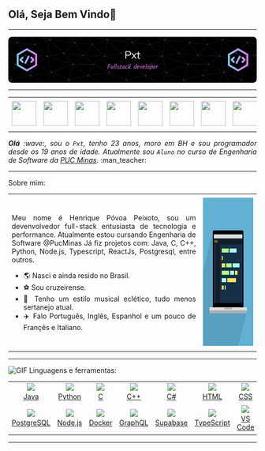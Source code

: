 ## Olá, Seja Bem Vindo👋

</div>

-----

<div>
<img align="center" alt="Header" src="https://github.com/HPxt/HPxt/blob/main/img/Header.png?raw=true"/>
</div>

-----

<div align="center">
<table>
<tr>
 <td align="center" colspan="11"></td>
</tr> 
<tr>
<td><a href="https://github.com/HPxt" target="_blank"><img src="https://joaopauloaramuni.github.io/image/github5.png?raw=true" width="50px" height="50px"/></a>
</td>
<td><a href="https://replit.com/@HenriquePeixot1"><img src="https://joaopauloaramuni.github.io/image/replit3.svg?raw=true" width="50px" height="50px"/></a>
</td>
<td><a href="mailto:hppeixoto14@gmail.com" target="_blank"><img src="https://joaopauloaramuni.github.io/image/gmail3.png?raw=true" width="50px" height="50px"/></a>
</td>
<td><a href="https://wa.me/5533984391959" target="_blank"><img src="https://joaopauloaramuni.github.io/image/wpp2.png?raw=true" width="50px" height="50px"/></a>
</td>
<td><a href="https://www.instagram.com/henriquepeixoto__/" target="_blank"><img src="https://joaopauloaramuni.github.io/image/insta2.png?raw=true" width="50px" height="50px"/></a>
</td>
<td><a href="https://www.linkedin.com/in/henrique-peixoto-/" target="_blank"><img src="https://joaopauloaramuni.github.io/image/linkedin2.png?raw=true" width="50px" height="50px"/></a>
</td>
<td><a href=" target="_blank"><img src="https://joaopauloaramuni.github.io/image/lattes2.png?raw=true" width="50px" height="50px"/></a>
</td>
<!--<td><a href="https://slack.com/app_redirect?channel=UVD9N6VCL"><img src="https://joaopauloaramuni.github.io/image/slack.png?raw=true" width="50px" height="50px"/></a>
</td>-->
<td><a href="https://discordapp.com/users/peixott" target="_blank"><img src="https://joaopauloaramuni.github.io/image/discord2.png?raw=true" width="50px" height="50px"/></a>
</td>
<!--td><a href="https://www.skoob.com.br/perfil/Aramuni" target="_blank"><img src="https://joaopauloaramuni.github.io/image/skoob2.png?raw=true" width="50px" height="50px"/></a>
</td-->
<!--td><a href="https://scholar.google.com.br/citations?user=OARYxSYAAAAJ&hl=pt-BR&oi=ao" target="_blank"><img src="https://joaopauloaramuni.github.io/image/scholar2.png?raw=true" width="50px" height="50px"/></a>
</td>
<td><a href="https://calendly.com/aramuni/" target="_blank"><img src="https://joaopauloaramuni.github.io/image/calendar2.png?raw=true" width="50px" height="50px"/></a>
</td-->
</tr>
<tr>
 <td align="center" colspan="11"></td>
</tr> 
</table>

</div>
<div align="justify">
<i><b>Olá</b> :wave:, sou o <code>Pxt</code>, tenho 23 anos, moro em BH e sou programador desde os 19 anos de idade. Atualmente sou <code>Aluno</code> no curso de Engenharia de Software da <a href="https://www.pucminas.br/" target="_blank">PUC Minas</a>.</i> :man_teacher:<br />
</div>


-----

Sobre mim:
<table>
<tr>
 <td align="center" colspan="2"></td>
</tr> 
<tr>
<td>
<div align="justify">
<p> 
Meu nome é Henrique Póvoa Peixoto, sou um devenvolvedor full-stack entusiasta de tecnologia e performance. Atualmente estou cursando Engenharia de Software @PucMinas
Já fiz projetos com: Java, C, C++, Python, Node.js, Typescript, ReactJs, Postgresql, entre outros.

- :earth_americas: Nasci e ainda resido no Brasil.
- :soccer: Sou cruzeirense.
- :musical_note: Tenho um estilo musical eclético, tudo menos sertanejo atual.
- :airplane: Falo Português, Inglês, Espanhol e um pouco de Françês e Italiano.
</p>
</div>
</td>
<td>
<div>
<img alt="GIF" src="https://github.com/HPxt/HPxt/blob/main/img/developer.gif?raw=true" width="650x" height="300px"/>
</div>
</td>
</tr>
<tr>
 <td align="center" colspan="2"></td>
</tr> 
</table>

</div>

-----

<img height="20" alt="GIF" src="https://joaopauloaramuni.github.io/image/skills.gif?raw=true"/>&nbsp;Linguagens e ferramentas:

<p align="center">
  <table align="center">
    <tr>
      <td align="center">
        <a href="https://www.java.com/pt-BR/" target="_blank">
          <img width="40" src="https://joaopauloaramuni.github.io/image/java.png?raw=true"><br>Java
        </a>
      </td>
      <td align="center">
        <a href="https://www.python.org/" target="_blank">
          <img width="40" src="https://joaopauloaramuni.github.io/image/python.png?raw=true"><br>Python
        </a>
      </td>
      <td align="center">
        <a href="https://www.open-std.org/jtc1/sc22/wg14/" target="_blank">
          <img width="40" src="https://joaopauloaramuni.github.io/image/c.png?raw=true"><br>C
        </a>
      </td>
      <td align="center">
        <a href="https://isocpp.org/" target="_blank">
          <img width="40" src="https://joaopauloaramuni.github.io/image/cpp.svg?raw=true"><br>C++
        </a>
      </td>
      <td align="center">
        <a href="https://docs.microsoft.com/pt-br/dotnet/csharp/" target="_blank">
          <img width="40" src="https://joaopauloaramuni.github.io/image/csharp.png?raw=true"><br>C#
        </a>
      </td>
      <td align="center">
        <a href="https://www.w3schools.com/html/" target="_blank">
          <img width="40" src="https://joaopauloaramuni.github.io/image/html.svg?raw=true"><br>HTML
        </a>
      </td>
      <td align="center">
        <a href="https://www.w3schools.com/css/" target="_blank">
          <img width="40" src="https://joaopauloaramuni.github.io/image/css.svg?raw=true"><br>CSS
        </a>
      </td>
      <td align="center">
        <a href="https://www.w3schools.com/js/" target="_blank">
          <img width="40" src="https://joaopauloaramuni.github.io/image/js.png?raw=true"><br>JavaScript
        </a>
      </td>
      <td align="center">
        <a href="https://pt-br.reactjs.org/" target="_blank">
          <img width="40" src="https://joaopauloaramuni.github.io/image/react.png?raw=true"><br>React
        </a>
      </td>
      <td align="center">
        <a href="https://www.mysql.com/" target="_blank">
          <img width="40" src="https://joaopauloaramuni.github.io/image/mysql.png?raw=true"><br>MySQL
        </a>
      </td>
    </tr>
    <tr>
      <td align="center">
        <a href="https://www.postgresql.org/" target="_blank">
          <img width="40" src="https://joaopauloaramuni.github.io/image/postgresql.png?raw=true"><br>PostgreSQL
        </a>
      </td>
      <td align="center">
        <a href="https://nodejs.org/en/" target="_blank">
          <img width="40" src="https://joaopauloaramuni.github.io/image/nodejs.png?raw=true"><br>Node.js
        </a>
      </td>
      <td align="center">
        <a href="https://www.docker.com/" target="_blank">
          <img width="40" src="https://joaopauloaramuni.github.io/image/docker.png?raw=true"><br>Docker
        </a>
      </td>
      <td align="center">
        <a href="https://graphql.org/" target="_blank">
          <img width="40" src="https://techstack-generator.vercel.app/graphql-icon.svg"><br>GraphQL
        </a>
      </td>
      <td align="center">
        <a href="https://supabase.com/" target="_blank">
          <img width="40" src="https://skillicons.dev/icons?i=supabase"><br>Supabase
        </a>
      </td>
      <td align="center">
        <a href="https://www.typescriptlang.org/" target="_blank">
          <img width="40" src="https://techstack-generator.vercel.app/ts-icon.svg"><br>TypeScript
        </a>
      </td>
      <td align="center">
        <a href="https://code.visualstudio.com/" target="_blank">
          <img width="40" src="https://joaopauloaramuni.github.io/image/vs.png?raw=true"><br>VS Code
        </a>
      </td>
      <td align="center">
        <a href="https://www.jetbrains.com/idea/" target="_blank">
          <img width="40" src="https://joaopauloaramuni.github.io/image/intellij.png?raw=true"><br>IntelliJ
        </a>
      </td>
      <td align="center">
        <a href="https://aws.amazon.com/pt/sqs/" target="_blank">
          <img width="40" src="https://joaopauloaramuni.github.io/image/sqs.png?raw=true"><br>AWS SQS
        </a>
      </td>
      <td align="center">
        <a href="https://vercel.com" target="_blank">
          <img width="40" src="https://github.com/HPxt/HPxt/blob/main/img/vercel.jpg?raw=true"><br>Vercel
        </a>
      </td>
    </tr>
  </table>
</p>

-----


